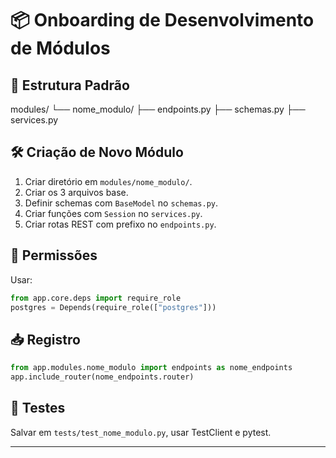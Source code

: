 # 📦 Onboarding de Desenvolvimento de Módulos

## 🧱 Estrutura Padrão

modules/
└── nome_modulo/
    ├── endpoints.py
    ├── schemas.py
    ├── services.py

## 🛠️ Criação de Novo Módulo

1. Criar diretório em `modules/nome_modulo/`.
2. Criar os 3 arquivos base.
3. Definir schemas com `BaseModel` no `schemas.py`.
4. Criar funções com `Session` no `services.py`.
5. Criar rotas REST com prefixo no `endpoints.py`.

## 🔐 Permissões

Usar:
```python
from app.core.deps import require_role
postgres = Depends(require_role(["postgres"]))
```

## 📥 Registro

```python
from app.modules.nome_modulo import endpoints as nome_endpoints
app.include_router(nome_endpoints.router)
```

## 🧪 Testes
Salvar em `tests/test_nome_modulo.py`, usar TestClient e pytest.

---

